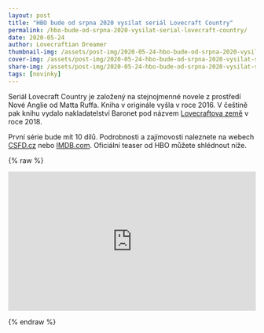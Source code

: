 ```yaml
---
layout: post
title: "HBO bude od srpna 2020 vysílat seriál Lovecraft Country"
permalink: /hbo-bude-od-srpna-2020-vysilat-serial-lovecraft-country/
date: 2020-05-24
author: Lovecraftian Dreamer
thumbnail-img: /assets/post-img/2020-05-24-hbo-bude-od-srpna-2020-vysilat-serial-lovecraft-country/01-thumb-lovecraft-country.jpg
cover-img: /assets/post-img/2020-05-24-hbo-bude-od-srpna-2020-vysilat-serial-lovecraft-country/02-cover-lovecraft-country.jpg
share-img: /assets/post-img/2020-05-24-hbo-bude-od-srpna-2020-vysilat-serial-lovecraft-country/02-cover-lovecraft-country.jpg
tags: [novinky]
---
```


Seriál Lovecraft Country je založený na stejnojmenné novele z prostředí Nové Anglie od Matta Ruffa. Kniha v originále vyšla v roce 2016. V češtině pak knihu vydalo nakladatelství Baronet pod názvem [Lovecraftova země](https://www.databazeknih.cz/knihy/lovecraftova-zeme-360280) v roce 2018.

První série bude mít 10 dílů. Podrobnosti a zajímovosti naleznete na webech [CSFD.cz](https://www.csfd.cz/film/774975-lovecraft-country/prehled/) nebo [IMDB.com](https://www.imdb.com/title/tt6905686/). Oficiální teaser od HBO můžete shlédnout níže.

{% raw %}
  <style>.embed-container { position: relative; padding-bottom: 56.25%; height: 0; overflow: hidden; max-width: 100%; } .embed-container iframe, .embed-container object, .embed-container embed { position: absolute; top: 0; left: 0; width: 100%; height: 100%; }</style><div class='embed-container'><iframe src='https://www.youtube.com/embed/dvamPJp17Ds' frameborder='0' allowfullscreen></iframe></div>
{% endraw %}

